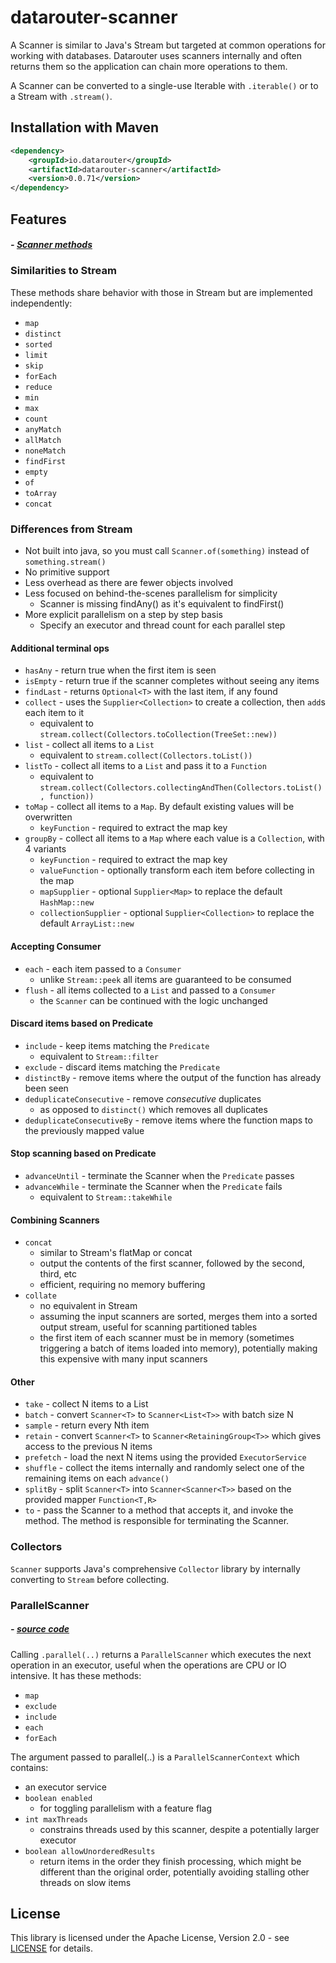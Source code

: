 # datarouter-scanner

A Scanner is similar to Java's Stream but targeted at common operations for working with databases. Datarouter uses 
scanners internally and often returns them so the application can chain more operations to them.

A Scanner can be converted to a single-use Iterable with `.iterable()` or to a Stream with `.stream()`.

## Installation with Maven

```xml
<dependency>
	<groupId>io.datarouter</groupId>
	<artifactId>datarouter-scanner</artifactId>
	<version>0.0.71</version>
</dependency>
```

## Features
##### - [Scanner methods](./src/main/java/io/datarouter/scanner/Scanner.java)

### Similarities to Stream

These methods share behavior with those in Stream but are implemented independently:
- `map`
- `distinct`
- `sorted`
- `limit`
- `skip`
- `forEach`
- `reduce`
- `min`
- `max`
- `count`
- `anyMatch`
- `allMatch`
- `noneMatch`
- `findFirst`
- `empty`
- `of`
- `toArray`
- `concat`

### Differences from Stream

- Not built into java, so you must call `Scanner.of(something)` instead of `something.stream()`
- No primitive support
- Less overhead as there are fewer objects involved
- Less focused on behind-the-scenes parallelism for simplicity
  - Scanner is missing findAny() as it's equivalent to findFirst()
- More explicit parallelism on a step by step basis
  - Specify an executor and thread count for each parallel step

#### Additional terminal ops
- `hasAny` - return true when the first item is seen
- `isEmpty` - return true if the scanner completes without seeing any items
- `findLast` - returns `Optional<T>` with the last item, if any found
- `collect` - uses the `Supplier<Collection>` to create a collection, then `add`s each item to it
  - equivalent to `stream.collect(Collectors.toCollection(TreeSet::new))`
- `list` - collect all items to a `List`
  - equivalent to `stream.collect(Collectors.toList())`
- `listTo` - collect all items to a `List` and pass it to a `Function`
  - equivalent to `stream.collect(Collectors.collectingAndThen(Collectors.toList(), function))`
- `toMap` - collect all items to a `Map`.  By default existing values will be overwritten
  - `keyFunction` - required to extract the map key
- `groupBy` - collect all items to a `Map` where each value is a `Collection`, with 4 variants
  - `keyFunction` - required to extract the map key
  - `valueFunction` - optionally transform each item before collecting in the map
  - `mapSupplier` - optional `Supplier<Map>` to replace the default `HashMap::new`
  - `collectionSupplier` - optional `Supplier<Collection>` to replace the default `ArrayList::new`

#### Accepting Consumer
- `each` - each item passed to a `Consumer`
  - unlike `Stream::peek` all items are guaranteed to be consumed
- `flush` - all items collected to a `List` and passed to a `Consumer`
  - the `Scanner` can be continued with the logic unchanged

#### Discard items based on Predicate
- `include` - keep items matching the `Predicate`
  - equivalent to `Stream::filter`
- `exclude` - discard items matching the `Predicate`
- `distinctBy` - remove items where the output of the function has already been seen
- `deduplicateConsecutive` - remove *consecutive* duplicates
  - as opposed to `distinct()` which removes all duplicates
- `deduplicateConsecutiveBy` - remove items where the function maps to the previously mapped value

#### Stop scanning based on Predicate
- `advanceUntil` - terminate the Scanner when the `Predicate` passes
- `advanceWhile` - terminate the Scanner when the `Predicate` fails
  - equivalent to `Stream::takeWhile`

#### Combining Scanners
- `concat`
  - similar to Stream's flatMap or concat
  - output the contents of the first scanner, followed by the second, third, etc
  - efficient, requiring no memory buffering
- `collate`
  - no equivalent in Stream
  - assuming the input scanners are sorted, merges them into a sorted output stream, useful for scanning partitioned tables
  - the first item of each scanner must be in memory (sometimes triggering a batch of items loaded into memory), potentially making this expensive with many input scanners

#### Other
- `take` - collect N items to a List
- `batch` - convert `Scanner<T>` to `Scanner<List<T>>` with batch size N
- `sample` - return every Nth item
- `retain` - convert `Scanner<T>` to `Scanner<RetainingGroup<T>>` which gives access to the previous N items
- `prefetch` - load the next N items using the provided `ExecutorService`
- `shuffle` - collect the items internally and randomly select one of the remaining items on each `advance()`
- `splitBy` - split `Scanner<T>` into `Scanner<Scanner<T>>` based on the provided mapper `Function<T,R>`
- `to` - pass the Scanner to a method that accepts it, and invoke the method.  The method is responsible for terminating the Scanner.

### Collectors

`Scanner` supports Java's comprehensive `Collector` library by internally converting to `Stream` before collecting.

### ParallelScanner
##### - [source code](./src/main/java/io/datarouter/scanner/ParallelScanner.java)
Calling `.parallel(..)` returns a `ParallelScanner` which executes the next operation in an executor, useful when the operations are CPU or IO intensive. It has these methods:
- `map`
- `exclude`
- `include`
- `each`
- `forEach`

The argument passed to parallel(..) is a `ParallelScannerContext` which contains:
- an executor service
- `boolean enabled`
  - for toggling parallelism with a feature flag
- `int maxThreads`
  - constrains threads used by this scanner, despite a potentially larger executor
- `boolean allowUnorderedResults`
  - return items in the order they finish processing, which might be different than the original order, potentially
    avoiding stalling other threads on slow items

## License

This library is licensed under the Apache License, Version 2.0 - see [LICENSE](../LICENSE) for details.
